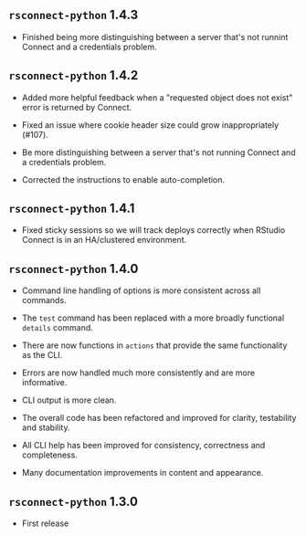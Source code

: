 `rsconnect-python` 1.4.3
--------------------------------------------------------------------------------
*   Finished being more distinguishing between a server that's not runnint Connect
    and a credentials problem.


`rsconnect-python` 1.4.2
--------------------------------------------------------------------------------
*   Added more helpful feedback when a "requested object does not exist" error is
    returned by Connect.

*   Fixed an issue where cookie header size could grow inappropriately (#107).

*   Be more distinguishing between a server that's not running Connect and a
    credentials problem.

*   Corrected the instructions to enable auto-completion.


`rsconnect-python` 1.4.1
--------------------------------------------------------------------------------
*   Fixed sticky sessions so we will track deploys correctly when RStudio Connect
    is in an HA/clustered environment.


`rsconnect-python` 1.4.0
--------------------------------------------------------------------------------
*   Command line handling of options is more consistent across all commands.

*   The `test` command has been replaced with a more broadly functional `details`
    command.

*   There are now functions in `actions` that provide the same functionality as the
    CLI.

*   Errors are now handled much more consistently and are more informative.

*   CLI output is more clean.

*   The overall code has been refactored and improved for clarity, testability and
    stability.

*   All CLI help has been improved for consistency, correctness and completeness.

*   Many documentation improvements in content and appearance.


`rsconnect-python` 1.3.0
--------------------------------------------------------------------------------
*   First release
